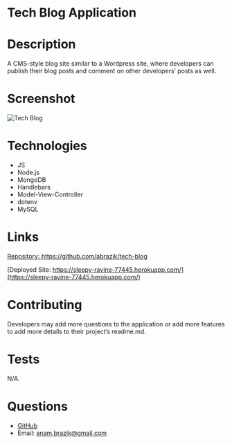 # Tech Blog Application

# Description
A CMS-style blog site similar to a Wordpress site, where developers can publish their blog posts and comment on other developers’ posts as well.

# Screenshot
![Tech Blog](/public/tech-blog.png)

# Technologies
* JS
* Node.js
* MongoDB
* Handlebars
* Model-View-Controller
* dotenv
* MySQL


# Links
[Repository: https://github.com/abrazik/tech-blog ](https://github.com/abrazik/tech-blog)

[Deployed Site: https://sleepy-ravine-77445.herokuapp.com/](https://sleepy-ravine-77445.herokuapp.com/)

# Contributing
Developers may add more questions to the application or add more features to add more details to their project’s readme.md.

# Tests
N/A.

# Questions
* [GitHub](https://github.com/abrazik)
* Email: anam.brazik@gmail.com
